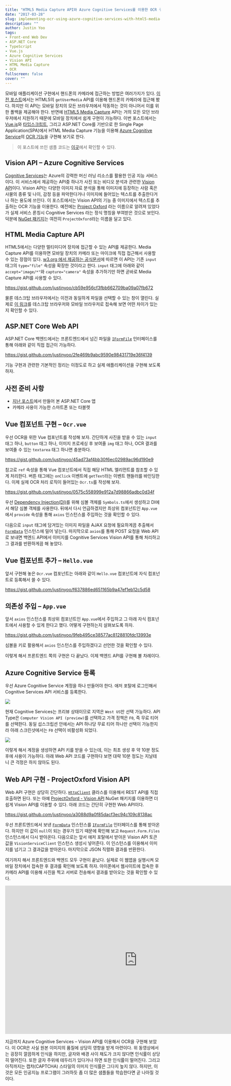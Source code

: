 ```yaml
---
title: "HTML5 Media Capture API와 Azure Cognitive Services를 이용한 OCR 구현"
date: "2017-03-28"
slug: implementing-ocr-using-azure-cognitive-services-with-html5-media-capture-api
description: ""
author: Justin Yoo
tags:
- Front-end Web Dev
- ASP.NET Core
- TypeScript
- Vue.js
- Azure Cognitive Services
- Vision API
- HTML Media Capture
- OCR
fullscreen: false
cover: ""
---
```


모바일 애플리케이션 구현에서 핸드폰의 카메라에 접근하는 방법은 여러가지가 있다. [이전 포스트](http://blog.aliencube.org/ko/2017/03/03/accessing-to-camera-on-mobile-devices-from-vuejs-typescript-aspnetcore-apps/)에서는 HTML5의 `getUserMedia` API를 이용해 핸드폰의 카메라에 접근해 봤다. 하지만 이 API는 모바일 장치의 모든 브라우저에서 작동하는 것이 아니어서 이를 위한 폴백을 제공해야 한다. 반면에 [HTML5 Media Capture](https://www.w3.org/TR/html-media-capture/) API는 거의 모든 모던 브라우저에서 지원하기 때문에 모바일 장치에서 쉽게 구현이 가능하다. 이번 포스트에서는 [Vue.js](https://vuejs.org/)와 [타입스크립트](http://www.typescriptlang.org/), 그리고 ASP.NET Core를 기반으로 한 Single Page Application(SPA)에서 HTML Media Capture 기능을 이용해 [Azure Cognitive Service](https://azure.microsoft.com/en-us/services/cognitive-services/)의 [OCR 기능](https://www.microsoft.com/cognitive-services/en-us/computer-vision-api)을 구현해 보기로 한다.

> 이 포스트에 쓰인 샘플 코드는 [이곳](https://github.com/devkimchi/Vue.js-with-ASP.NET-Core-Sample)에서 확인할 수 있다.

## Vision API – Azure Cognitive Services

[Cognitive Services](https://www.microsoft.com/cognitive-services)는 Azure의 강력한 머신 러닝 리소스를 활용한 인공 지능 서비스이다. 이 서비스에서 제공하는 API중 하나가 사진 또는 비디오 분석과 관련한 [Vision API](https://www.microsoft.com/cognitive-services/en-us/computer-vision-api)이다. Vision API는 다양한 이미지 자료 분석을 통해 이미지에 등장하는 사람 혹은 사물의 종류 및 나이, 감정 등을 파악한다거나 이미지에 들어있는 텍스트를 추출한다거나 하는 용도에 쓰인다. 이 포스트에서는 Vision API의 기능 중 이미지에서 텍스트를 추출하는 OCR 기능을 이용한다. 예전에는 [Project Oxford](https://blogs.microsoft.com/next/2015/05/01/microsofts-project-oxford-helps-developers-build-more-intelligent-apps/#sm.0001qbfhdg17w0equsvd68m5cymsp) 라는 이름으로 알려져 있었다가 실제 서비스 론칭시 Cognitive Services 라는 정식 명칭을 부여받은 것으로 보인다. 덕분에 [NuGet 패키지](https://www.nuget.org/packages/Microsoft.ProjectOxford.Vision/)는 여전히 `ProjectOxford`라는 이름을 달고 있다.

## HTML Media Capture API

HTML5에서는 다양한 멀티미디어 장치에 접근할 수 있는 API를 제공한다. Media Capture API를 이용하면 모바일 장치의 카메라 또는 마이크에 직접 접근해서 사용할 수 있는 장점이 있다. [w3.org 에서 제공하는 공식문서](https://www.w3.org/TR/html-media-capture/)에 따르면 이 API는 기존 `input` 태그의 `type="file"` 속성을 확장한 것이라고 한다. `input` 태그에 아래와 같이 `accept="image/*"`와 `capture="camera"` 속성을 추가하기만 하면 곧바로 Media Capture API를 사용할 수 있다.

https://gist.github.com/justinyoo/cb59e956cf3fbb662709ba09a07fb672

물론 데스크탑 브라우저에서는 이전과 동일하게 파일을 선택할 수 있는 창이 열린다. 실제로 [이 링크](https://mobilehtml5.org/ts/?id=23)를 데스크탑 브라우저와 모바일 브라우저로 접속해 보면 어떤 차이가 있는지 확인할 수 있다.

## ASP.NET Core Web API

ASP.NET Core 백엔드에서는 프론트엔드에서 넘긴 파일을 [`IFormFile`](https://docs.microsoft.com/en-us/aspnet/core/api/microsoft.aspnetcore.http.iformfile) 인터페이스를 통해 아래와 같이 직접 접근이 가능하다.

https://gist.github.com/justinyoo/2fe469b9abc9590e98431719e36f4139

기능 구현과 관련한 기본적인 정리는 이정도로 하고 실제 애플리케이션을 구현해 보도록 하자.

## 사전 준비 사항

- [지난 포스트](http://blog.aliencube.org/ko/2017/02/23/running-vuejs-with-typescript-on-aspnet-core-apps/)에서 만들어 본 ASP.NET Core 앱
- 카메라 사용이 가능한 스마트폰 또는 타블렛

## Vue 컴포넌트 구현 – `Ocr.vue`

우선 OCR을 위한 Vue 컴포넌트를 작성해 보자. 간단하게 사진을 받을 수 있는 `input` 태그 하나, `button` 태그 하나, 이미지 프로세싱 후 보여줄 `img` 태그 하나, OCR 결과를 보여줄 수 있는 `textarea` 태그 하나면 충분하다.

https://gist.github.com/justinyoo/45ad73af4bb30f6ec02989ac96d190e9

참고로 `ref` 속성을 통해 Vue 컴포넌트에서 직접 해당 HTML 엘리먼트를 참조할 수 있게 처리한다. 버튼 태그에는 `onClick` 이벤트에 `getText`라는 이벤트 핸들러를 바인딩한다. 이제 실제 OCR 처리 로직이 들어있는 `Ocr.ts`를 작성해 보자.

https://gist.github.com/justinyoo/0575c558999e912a7d98866adbc0d34f

우선 [Dependency Injection(DI)](http://blog.aliencube.org/ko/2017/03/21/using-ioc-container-in-vuejs-typescript-app/)를 위해 심볼 객체를 `Symbols.ts`에서 생성하고 DI에서 해당 심볼 객체를 사용한다. 뒤에서 다시 언급하겠지만 최상위 컴포넌트인 `App.vue`에서 `provide` 속성을 통해 `axios` 인스턴스를 주입하는 것을 확인할 수 있다.

다음으로 `input` 태그에 담겨있는 이미지 파일을 AJAX 요청에 필요하게끔 추출해서 [`FormData`](https://developer.mozilla.org/en-US/docs/Web/API/FormData) 인스턴스에 밀어 넣는다. 마지막으로 `axios`를 통해 POST 요청을 Web API로 보내면 백엔드 API에서 이미지를 Cognitive Services Vision API를 통해 처리하고 그 결과를 반환하게끔 해 놓았다.

## Vue 컴포넌트 추가 – `Hello.vue`

앞서 구현해 놓은 `Ocr.vue` 컴포넌트는 아래와 같이 `Hello.vue` 컴포넌트에 자식 컴포넌트로 등록해서 쓸 수 있다.

https://gist.github.com/justinyoo/f637886ed651165b9a47ef1eb12c5d58

## 의존성 주입 – `App.vue`

앞서 `axios` 인스턴스를 최상위 컴포넌트인 `App.vue`에서 주입하고 그 아래 자식 컴포넌트에서 사용할 수 있게 한다고 했다. 어떻게 구현하는지 살펴보도록 하자.

https://gist.github.com/justinyoo/9feb495ce38577ac8128810fdc13993e

심볼을 키로 활용해서 `axios` 인스턴스를 주입하겠다고 선언한 것을 확인할 수 있다.

이렇게 해서 프론트엔드 쪽의 구현은 다 끝났다. 이제 백엔드 API를 구현해 볼 차례이다.

## Azure Cognitive Service 등록

우선 Azure Cognitive Service 계정을 하나 만들어야 한다. 애저 포탈에 로그인해서 Cognitive Services API 서비스를 등록한다.

![](https://sa0blogs.blob.core.windows.net/aliencube/2017/03/azure-cognitive-services-with-html5-media-capture-01.png)

현재 Cognitive Services는 프리뷰 상태이므로 지역은 `West US`만 선택 가능하다. API Type은 `Computer Vision API (preview)`를 선택하고 가격 정책은 `F0`, 즉 무료 티어를 선택한다. 동일 섭스크립션 안에서는 API 하나당 무료 티어 하나만 선택이 가능한지라 아래 스크린샷에서는 `F0` 선택이 비활성화 되었다.

![](https://sa0blogs.blob.core.windows.net/aliencube/2017/03/azure-cognitive-services-with-html5-media-capture-02.png)

이렇게 해서 계정을 생성하면 API 키를 받을 수 있는데, 이는 최초 생성 후 약 10분 정도 후에 사용이 가능하다. 아래 Web API 코드를 구현하다 보면 대략 10분 정도는 지날테니 큰 걱정은 하지 않아도 된다.

## Web API 구현 - ProjectOxford Vision API

Web API 구현은 상당히 간단하다. [`HttpClient`](https://docs.microsoft.com/de-de/dotnet/core/api/system.net.http.httpclient) 클라스를 이용해서 REST API를 직접 호출하면 된다. 또는 아예 [ProjectOxford - Vision API](https://www.nuget.org/packages/Microsoft.ProjectOxford.Vision/) NuGet 패키지를 이용하면 더 쉽게 Vision API를 이용할 수 있다. 아래 코드는 간단히 구현한 Web API이다.

https://gist.github.com/justinyoo/a3088d9a0f85dacf3ec94c109c8138ac

우선 프론트엔드에서 보낸 [`FormData`](https://developer.mozilla.org/en-US/docs/Web/API/FormData) 인스턴스를 [`IFormFile`](https://docs.microsoft.com/en-us/aspnet/core/api/microsoft.aspnetcore.http.iformfile) 인터페이스를 통해 받아온다. 하지만 이 값이 `null`이 되는 경우가 있기 때문에 확인해 보고 `Request.Form.Files` 인스턴스에서 다시 받아온다. 다음으로는 앞서 애저 포탈에서 받아온 Vision API 토큰 값을 `VisionServiceClient` 인스턴스 생성시 넣어준다. 이 인스턴스를 이용해서 이미지를 넘기고 그 결과값을 받아온다. 마지막으로 JSON 직렬화 결과를 반환한다.

여기까지 해서 프론트엔드와 백엔드 모두 구현이 끝났다. 실제로 이 웹앱을 실행시켜 모바일 장치에서 접속한 후 결과를 확인해 보도록 하자. 아이폰에서 웹사이트에 접속한 후 카메라 API를 이용해 사진을 찍고 서버로 전송해서 결과를 받아오는 것을 확인할 수 있다.

<iframe width="853" height="480" src="https://www.youtube.com/embed/XkbdDXoOEao" frameborder="0" allowfullscreen></iframe>

지금까지 Azure Cognitive Services – Vision API를 이용해서 OCR을 구현해 보았다. 이 OCR은 사실 원본 이미지의 품질에 상당히 영향을 받게 마련이다. 위 동영상에서는 굉장히 깔끔하게 인식을 하지만, 글자와 배경 사이 채도가 크지 않다면 인식률이 상당히 떨어진다. 또한 글자 주위에 테두리가 있다거나 하면 또한 인식률이 떨어진다. 그리고 아직까지는 캡챠(CAPTCHA) 스타일의 이미지 인식률은 그다지 높지 않다. 하지만, 이것은 모든 인공지능 프로그램이 그러하듯 좀 더 많은 샘플들을 학습한다면 곧 나아질 것이다.
